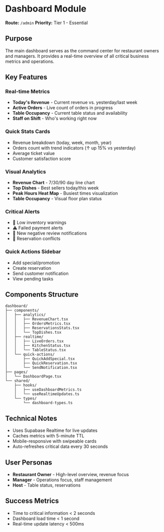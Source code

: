 # Dashboard Module

**Route:** `/admin`
**Priority:** Tier 1 - Essential

## Purpose
The main dashboard serves as the command center for restaurant owners and managers. It provides a real-time overview of all critical business metrics and operations.

## Key Features

### Real-time Metrics
- **Today's Revenue** - Current revenue vs. yesterday/last week
- **Active Orders** - Live count of orders in progress
- **Table Occupancy** - Current table status and availability
- **Staff on Shift** - Who's working right now

### Quick Stats Cards
- Revenue breakdown (today, week, month, year)
- Orders count with trend indicators (↑ up 15% vs yesterday)
- Average ticket value
- Customer satisfaction score

### Visual Analytics
- **Revenue Chart** - 7/30/90 day line chart
- **Top Dishes** - Best sellers today/this week
- **Peak Hours Heat Map** - Busiest times visualization
- **Table Occupancy** - Visual floor plan status

### Critical Alerts
- 🔴 Low inventory warnings
- ⚠️ Failed payment alerts
- 💬 New negative review notifications
- 🔔 Reservation conflicts

### Quick Actions Sidebar
- Add special/promotion
- Create reservation
- Send customer notification
- View pending tasks

## Components Structure
```
dashboard/
├── components/
│   ├── analytics/
│   │   ├── RevenueChart.tsx
│   │   ├── OrdersMetrics.tsx
│   │   ├── ReservationsStats.tsx
│   │   └── TopDishes.tsx
│   ├── realtime/
│   │   ├── LiveOrders.tsx
│   │   ├── KitchenStatus.tsx
│   │   └── TableStatus.tsx
│   └── quick-actions/
│       ├── QuickAddSpecial.tsx
│       ├── QuickReservation.tsx
│       └── SendNotification.tsx
├── pages/
│   └── DashboardPage.tsx
└── shared/
    ├── hooks/
    │   ├── useDashboardMetrics.ts
    │   └── useRealtimeUpdates.ts
    └── types/
        └── dashboard-types.ts
```

## Technical Notes
- Uses Supabase Realtime for live updates
- Caches metrics with 5-minute TTL
- Mobile-responsive with swipeable cards
- Auto-refreshes critical data every 30 seconds

## User Personas
- **Restaurant Owner** - High-level overview, revenue focus
- **Manager** - Operations focus, staff management
- **Host** - Table status, reservations

## Success Metrics
- Time to critical information < 2 seconds
- Dashboard load time < 1 second
- Real-time update latency < 500ms
